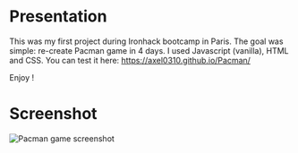 # Presentation
This was my first project during Ironhack bootcamp in Paris.
The goal was simple: re-create Pacman game in 4 days.
I used Javascript (vanilla), HTML and CSS.
You can test it here: https://axel0310.github.io/Pacman/

Enjoy !

# Screenshot
![Pacman game screenshot](https://res.cloudinary.com/direuudpy/image/upload/v1599496768/Misc/pacman_rspinq.png)

